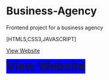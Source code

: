 # Business-Agency
Frontend project for a business agency

[HTML5,CSS3,JAVASCRIPT]

[View Website](https://favbusinessagency.netlify.app/)

<a style="
          width : 100px;
          height:40px;
          text-decoration:none;
          background-color:blue;
          font-size:2rem;
          font-weight:600;
          " 
   href="https://favbusinessagency.netlify.app/" >View Website</a>
